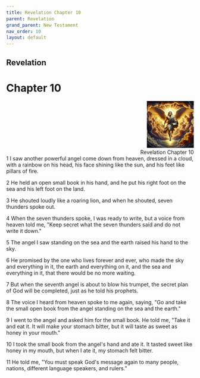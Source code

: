 ```yaml
---
title: Revelation Chapter 10
parent: Revelation
grand_parent: New Testament
nav_order: 10
layout: default
---
```


## Revelation

# Chapter 10

<div style="clear: both; text-align: right;">
    <img src="/assets/Image/Revelation/500/10.jpg" alt="Revelation Chapter 10" class="chapter-image" style="max-width: 25%; height: auto;"/>
    <figcaption style="font-size: 14px;">Revelation Chapter 10</figcaption>
</div>
1 I saw another powerful angel come down from heaven, dressed in a cloud, with a rainbow on his head, his face shining like the sun, and his feet like pillars of fire.

2 He held an open small book in his hand, and he put his right foot on the sea and his left foot on the land.

3 He shouted loudly like a roaring lion, and when he shouted, seven thunders spoke out.

4 When the seven thunders spoke, I was ready to write, but a voice from heaven told me, "Keep secret what the seven thunders said and do not write it down."

5 The angel I saw standing on the sea and the earth raised his hand to the sky.

6 He promised by the one who lives forever and ever, who made the sky and everything in it, the earth and everything on it, and the sea and everything in it, that there would be no more waiting.

7 But when the seventh angel is about to blow his trumpet, the secret plan of God will be completed, just as he told his prophets.

8 The voice I heard from heaven spoke to me again, saying, "Go and take the small open book from the angel standing on the sea and the earth."

9 I went to the angel and asked him for the small book. He told me, "Take it and eat it. It will make your stomach bitter, but it will taste as sweet as honey in your mouth."

10 I took the small book from the angel's hand and ate it. It tasted sweet like honey in my mouth, but when I ate it, my stomach felt bitter.

11 He told me, "You must speak God's message again to many people, nations, different language speakers, and rulers."


